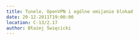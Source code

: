```yaml
---
title: Tunele, OpenVPN i ogólne omijanie blokad
date: 20-12-2011T19:00:00
location: C-13/2.17
author: Błażej Święcicki
---
```

